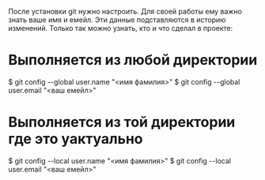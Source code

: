 После установки git нужно настроить. Для своей работы ему важно знать ваше имя и емейл. Эти данные подставляются в историю изменений. Только так можно узнать, кто и что сделал в проекте:

# Выполняется из любой директории
$ git config --global user.name "<имя фамилия>"
$ git config --global user.email "<ваш емейл>"
# Выполняется из той директории где это уактуально
$ git config --local user.name "<имя фамилия>"
$ git config --local user.email "<ваш емейл>"